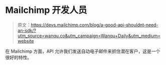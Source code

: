 # Mailchimp 开发人员

> 原文：<https://devs.mailchimp.com/blog/a-good-api-shouldnt-need-an-sdk/?utm_source=wanqu.co&utm_campaign=Wanqu+Daily&utm_medium=website>

在 Mailchimp 方面，API 允许我们发送自动电子邮件来抓住潜在客户，这是一个很好的特性。